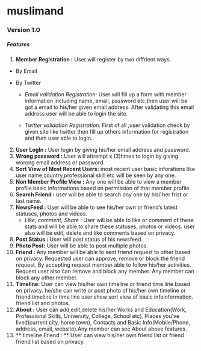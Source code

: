 muslimand
=========
### Version 1.0
##### Features
1. **Member Registration :** User will register by two diffrient ways. 
* By Email
* By Twitter

  * *Email validation Registration:* User will fill up a form with member information including name, email, password etc.then      user  will be got a email to his/her given email address. After validating this email address user will be able to login the     site.


  * *Twitter validation Registration:* First of all ,user validation check by given site like twitter then fill up others           information for registration and then user able to login.  

2. **User LogIn :**  User login by giving his/her email address and password.
3. **Wrong password :**  User will attrempt x (3)times to login by giving worong email address or password.
4. **Sort View of Most Recent Users:** most recent user basic inforations like user name,country,professional skill etc will be seen by any one.
5. **Non Member Profile View :**  Any one will be able to view a member profile  basic informations based on permission of that member profile.
6. **Search Friend :** user will be able to search ony one by his/ her frist or last name.
7. **NewsFeed :**  User will be able to see his/her own or friend’s latest statuses, photos and videos. 
    * *Like, comment, Share :*  User will be able to like or comment of these stats and will be able to share these statuses,        photos or videos. user also will be edit, delete and like comments based on privacy. 
8. **Post Status :** User will post status of his newsfeed.
9. **Photo Post:** User will be able to post multiple photos.  
10. **Friend :** Any member will be able to sent friend request to other based on privacy. Requested user can approve, remove or block the friend request. By accepting request member able to follow his/her activities. Request user also can remove and block any member. Any member can block any other member.
11. **Timeline:**  User can view his/her own timeline or friend time line based on privacy. he/she can write or post photo  of his/her own timeline or friend timeline.In time line user show sort view of basic infoinformation. friend list and photos.
12. **About :** User can add,edit,delete his/her Works and Education(Work, Professional Skills, University, College, School etc), Places you've lived(current city, home town), Contacts and Basic Info(Mobile/Phone, address, email, website).Any member can see About above features.
13. ** timeline Friend : ** User can view his/her own  friend list  or friend friend list based on privacy.
